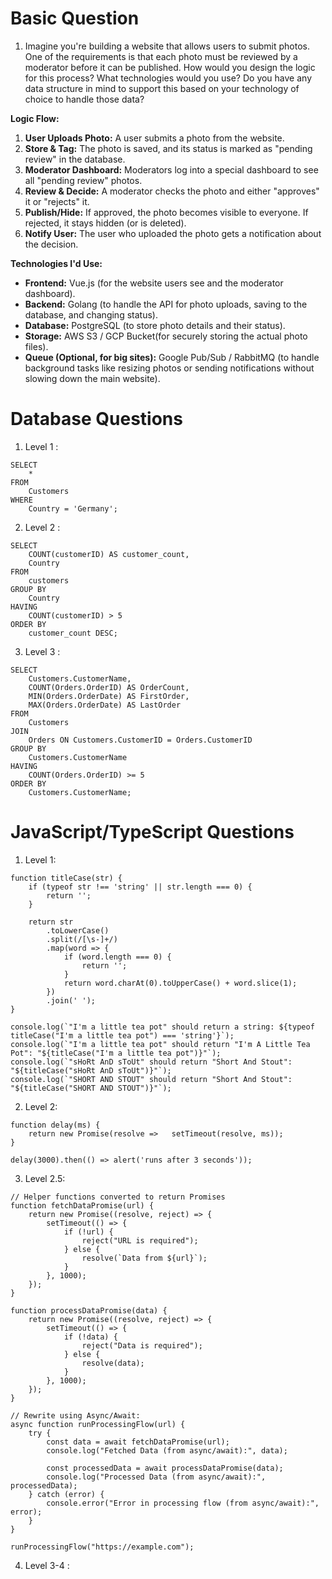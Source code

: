 # Basic Question
1. Imagine you're building a website that allows users to submit photos. One of the requirements is that each photo must be reviewed by a moderator before it can be published. How would you design the logic for this process? What technologies would you use? Do you have any data structure in mind to support this based on your technology of choice to handle those data?

**Logic Flow:**
1.  **User Uploads Photo:** A user submits a photo from the website.
2.  **Store & Tag:** The photo is saved, and its status is marked as "pending review" in the database.
3.  **Moderator Dashboard:** Moderators log into a special dashboard to see all "pending review" photos.
4.  **Review & Decide:** A moderator checks the photo and either "approves" it or "rejects" it.
5.  **Publish/Hide:** If approved, the photo becomes visible to everyone. If rejected, it stays hidden (or is deleted).
6.  **Notify User:** The user who uploaded the photo gets a notification about the decision.

**Technologies I'd Use:**
* **Frontend:** Vue.js (for the website users see and the moderator dashboard).
* **Backend:** Golang (to handle the API for photo uploads, saving to the database, and changing status).
* **Database:** PostgreSQL (to store photo details and their status).
* **Storage:** AWS S3 / GCP Bucket(for securely storing the actual photo files).
* **Queue (Optional, for big sites):** Google Pub/Sub / RabbitMQ (to handle background tasks like resizing photos or sending notifications without slowing down the main website).

# Database Questions
1. Level 1 : 
```
SELECT 
    * 
FROM 
    Customers 
WHERE 
    Country = 'Germany';
```
2. Level 2 : 
```
SELECT 
    COUNT(customerID) AS customer_count, 
    Country
FROM 
    customers
GROUP BY 
    Country
HAVING 
    COUNT(customerID) > 5
ORDER BY 
    customer_count DESC;
```
3. Level 3 : 
```
SELECT
    Customers.CustomerName,
    COUNT(Orders.OrderID) AS OrderCount,
    MIN(Orders.OrderDate) AS FirstOrder,
    MAX(Orders.OrderDate) AS LastOrder
FROM
    Customers
JOIN
    Orders ON Customers.CustomerID = Orders.CustomerID
GROUP BY
    Customers.CustomerName
HAVING
    COUNT(Orders.OrderID) >= 5
ORDER BY
    Customers.CustomerName;
```

# JavaScript/TypeScript Questions
1. Level 1:
```
function titleCase(str) {
    if (typeof str !== 'string' || str.length === 0) {
        return '';
    }

    return str
        .toLowerCase()
        .split(/[\s-]+/)
        .map(word => {
            if (word.length === 0) {
                return '';
            }
            return word.charAt(0).toUpperCase() + word.slice(1);
        })
        .join(' ');
}

console.log(`"I'm a little tea pot" should return a string: ${typeof titleCase("I'm a little tea pot") === 'string'}`);
console.log(`"I'm a little tea pot" should return "I'm A Little Tea Pot": "${titleCase("I'm a little tea pot")}"`);
console.log(`"sHoRt AnD sToUt" should return "Short And Stout": "${titleCase("sHoRt AnD sToUt")}"`);
console.log(`"SHORT AND STOUT" should return "Short And Stout": "${titleCase("SHORT AND STOUT")}"`);
```
2. Level 2: 
```
function delay(ms) {
    return new Promise(resolve =>   setTimeout(resolve, ms));
}

delay(3000).then(() => alert('runs after 3 seconds'));
```
3. Level 2.5:
```
// Helper functions converted to return Promises
function fetchDataPromise(url) {
    return new Promise((resolve, reject) => {
        setTimeout(() => {
            if (!url) {
                reject("URL is required");
            } else {
                resolve(`Data from ${url}`);
            }
        }, 1000);
    });
}

function processDataPromise(data) {
    return new Promise((resolve, reject) => {
        setTimeout(() => {
            if (!data) {
                reject("Data is required");
            } else {
                resolve(data);
            }
        }, 1000);
    });
}

// Rewrite using Async/Await:
async function runProcessingFlow(url) {
    try {
        const data = await fetchDataPromise(url);
        console.log("Fetched Data (from async/await):", data);

        const processedData = await processDataPromise(data);
        console.log("Processed Data (from async/await):", processedData);
    } catch (error) {
        console.error("Error in processing flow (from async/await):", error);
    }
}

runProcessingFlow("https://example.com");
```

4. Level 3-4 : 